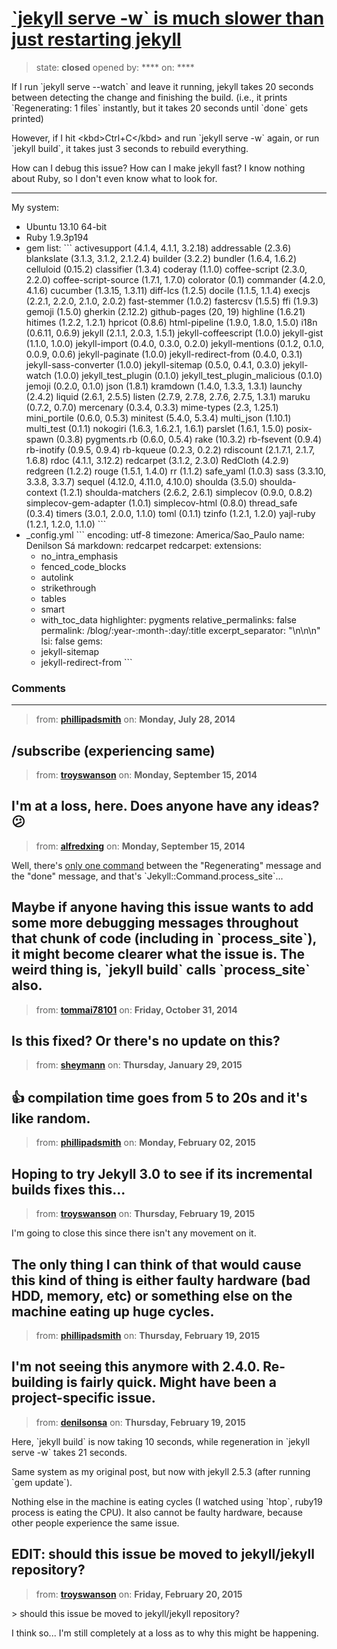 # [&#x60;jekyll serve -w&#x60; is much slower than just restarting jekyll](https://github.com/jekyll/jekyll-help/issues/103)

> state: **closed** opened by: **** on: ****

If I run &#x60;jekyll serve --watch&#x60; and leave it running, jekyll takes 20 seconds between detecting the change and finishing the build. (i.e., it prints &#x60;Regenerating: 1 files&#x60; instantly, but it takes 20 seconds until &#x60;done&#x60; gets printed)

However, if I hit &lt;kbd&gt;Ctrl+C&lt;/kbd&gt; and run &#x60;jekyll serve -w&#x60; again, or run &#x60;jekyll build&#x60;, it takes just 3 seconds to rebuild everything.

How can I debug this issue? How can I make jekyll fast?
I know nothing about Ruby, so I don&#x27;t even know what to look for.

---

My system:
* Ubuntu 13.10 64-bit
* Ruby 1.9.3p194
* gem list:
&#x60;&#x60;&#x60; 
activesupport (4.1.4, 4.1.1, 3.2.18)
addressable (2.3.6)
blankslate (3.1.3, 3.1.2, 2.1.2.4)
builder (3.2.2)
bundler (1.6.4, 1.6.2)
celluloid (0.15.2)
classifier (1.3.4)
coderay (1.1.0)
coffee-script (2.3.0, 2.2.0)
coffee-script-source (1.7.1, 1.7.0)
colorator (0.1)
commander (4.2.0, 4.1.6)
cucumber (1.3.15, 1.3.11)
diff-lcs (1.2.5)
docile (1.1.5, 1.1.4)
execjs (2.2.1, 2.2.0, 2.1.0, 2.0.2)
fast-stemmer (1.0.2)
fastercsv (1.5.5)
ffi (1.9.3)
gemoji (1.5.0)
gherkin (2.12.2)
github-pages (20, 19)
highline (1.6.21)
hitimes (1.2.2, 1.2.1)
hpricot (0.8.6)
html-pipeline (1.9.0, 1.8.0, 1.5.0)
i18n (0.6.11, 0.6.9)
jekyll (2.1.1, 2.0.3, 1.5.1)
jekyll-coffeescript (1.0.0)
jekyll-gist (1.1.0, 1.0.0)
jekyll-import (0.4.0, 0.3.0, 0.2.0)
jekyll-mentions (0.1.2, 0.1.0, 0.0.9, 0.0.6)
jekyll-paginate (1.0.0)
jekyll-redirect-from (0.4.0, 0.3.1)
jekyll-sass-converter (1.0.0)
jekyll-sitemap (0.5.0, 0.4.1, 0.3.0)
jekyll-watch (1.0.0)
jekyll_test_plugin (0.1.0)
jekyll_test_plugin_malicious (0.1.0)
jemoji (0.2.0, 0.1.0)
json (1.8.1)
kramdown (1.4.0, 1.3.3, 1.3.1)
launchy (2.4.2)
liquid (2.6.1, 2.5.5)
listen (2.7.9, 2.7.8, 2.7.6, 2.7.5, 1.3.1)
maruku (0.7.2, 0.7.0)
mercenary (0.3.4, 0.3.3)
mime-types (2.3, 1.25.1)
mini_portile (0.6.0, 0.5.3)
minitest (5.4.0, 5.3.4)
multi_json (1.10.1)
multi_test (0.1.1)
nokogiri (1.6.3, 1.6.2.1, 1.6.1)
parslet (1.6.1, 1.5.0)
posix-spawn (0.3.8)
pygments.rb (0.6.0, 0.5.4)
rake (10.3.2)
rb-fsevent (0.9.4)
rb-inotify (0.9.5, 0.9.4)
rb-kqueue (0.2.3, 0.2.2)
rdiscount (2.1.7.1, 2.1.7, 1.6.8)
rdoc (4.1.1, 3.12.2)
redcarpet (3.1.2, 2.3.0)
RedCloth (4.2.9)
redgreen (1.2.2)
rouge (1.5.1, 1.4.0)
rr (1.1.2)
safe_yaml (1.0.3)
sass (3.3.10, 3.3.8, 3.3.7)
sequel (4.12.0, 4.11.0, 4.10.0)
shoulda (3.5.0)
shoulda-context (1.2.1)
shoulda-matchers (2.6.2, 2.6.1)
simplecov (0.9.0, 0.8.2)
simplecov-gem-adapter (1.0.1)
simplecov-html (0.8.0)
thread_safe (0.3.4)
timers (3.0.1, 2.0.0, 1.1.0)
toml (0.1.1)
tzinfo (1.2.1, 1.2.0)
yajl-ruby (1.2.1, 1.2.0, 1.1.0)
&#x60;&#x60;&#x60;
* _config.yml
&#x60;&#x60;&#x60;
encoding: utf-8
timezone: America/Sao_Paulo
name: Denilson Sá
markdown: redcarpet
redcarpet:
  extensions:
    - no_intra_emphasis
    - fenced_code_blocks
    - autolink
    - strikethrough
    - tables
    - smart
    - with_toc_data
highlighter: pygments
relative_permalinks: false
permalink: /blog/:year-:month-:day/:title
excerpt_separator: &quot;\n\n\n&quot;
lsi: false
gems:
  - jekyll-sitemap
  - jekyll-redirect-from
&#x60;&#x60;&#x60;

### Comments

---
> from: [**phillipadsmith**](https://github.com/jekyll/jekyll-help/issues/103#issuecomment-50364528) on: **Monday, July 28, 2014**

/subscribe (experiencing same)
---
> from: [**troyswanson**](https://github.com/jekyll/jekyll-help/issues/103#issuecomment-55629304) on: **Monday, September 15, 2014**

I&#x27;m at a loss, here. Does anyone have any ideas? :confused: 
---
> from: [**alfredxing**](https://github.com/jekyll/jekyll-help/issues/103#issuecomment-55642076) on: **Monday, September 15, 2014**

Well, there&#x27;s [only one command](https://github.com/jekyll/jekyll-watch/blob/440d70b59e47dae4f86a8e8e6f60cf9777494f71/lib/jekyll/watcher.rb#L39-L42) between the &quot;Regenerating&quot; message and the &quot;done&quot; message, and that&#x27;s &#x60;Jekyll::Command.process_site&#x60;...

Maybe if anyone having this issue wants to add some more debugging messages throughout that chunk of code (including in &#x60;process_site&#x60;), it might become clearer what the issue is. The weird thing is, &#x60;jekyll build&#x60; calls &#x60;process_site&#x60; also.
---
> from: [**tommai78101**](https://github.com/jekyll/jekyll-help/issues/103#issuecomment-61356054) on: **Friday, October 31, 2014**

Is this fixed? Or there&#x27;s no update on this?
---
> from: [**sheymann**](https://github.com/jekyll/jekyll-help/issues/103#issuecomment-72070320) on: **Thursday, January 29, 2015**

:+1: compilation time goes from 5 to 20s and it&#x27;s like random.
---
> from: [**phillipadsmith**](https://github.com/jekyll/jekyll-help/issues/103#issuecomment-72582953) on: **Monday, February 02, 2015**

Hoping to try Jekyll 3.0 to see if its incremental builds fixes this...
---
> from: [**troyswanson**](https://github.com/jekyll/jekyll-help/issues/103#issuecomment-75172188) on: **Thursday, February 19, 2015**

I&#x27;m going to close this since there isn&#x27;t any movement on it.

The only thing I can think of that would cause this kind of thing is either faulty hardware (bad HDD, memory, etc) or something else on the machine eating up huge cycles.
---
> from: [**phillipadsmith**](https://github.com/jekyll/jekyll-help/issues/103#issuecomment-75172611) on: **Thursday, February 19, 2015**

I&#x27;m not seeing this anymore with 2.4.0. Re-building is fairly quick. Might have been a project-specific issue.
---
> from: [**denilsonsa**](https://github.com/jekyll/jekyll-help/issues/103#issuecomment-75180786) on: **Thursday, February 19, 2015**

Here, &#x60;jekyll build&#x60; is now taking 10 seconds, while regeneration in &#x60;jekyll serve -w&#x60; takes 21 seconds.

Same system as my original post, but now with jekyll 2.5.3 (after running &#x60;gem update&#x60;).

Nothing else in the machine is eating cycles (I watched using &#x60;htop&#x60;, ruby19 process is eating the CPU). It also cannot be faulty hardware, because other people experience the same issue.

EDIT: should this issue be moved to jekyll/jekyll repository?
---
> from: [**troyswanson**](https://github.com/jekyll/jekyll-help/issues/103#issuecomment-75314506) on: **Friday, February 20, 2015**

&gt; should this issue be moved to jekyll/jekyll repository?

I think so... I&#x27;m still completely at a loss as to why this might be happening.
